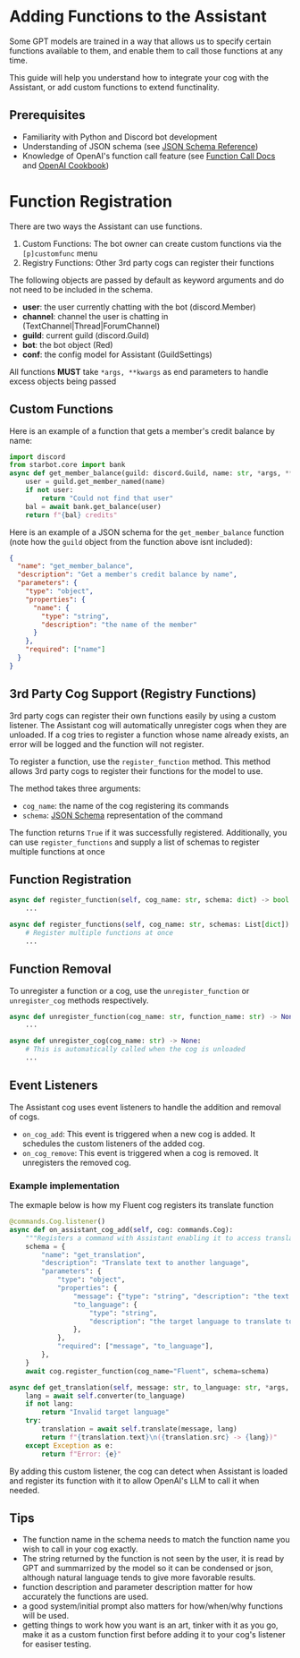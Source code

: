 # Adding Functions to the Assistant

Some GPT models are trained in a way that allows us to specify certain functions available to them, and enable them to call those functions at any time.

This guide will help you understand how to integrate your cog with the Assistant, or add custom functions to extend functinality.

## Prerequisites

- Familiarity with Python and Discord bot development
- Understanding of JSON schema (see [JSON Schema Reference](https://json-schema.org/understanding-json-schema/))
- Knowledge of OpenAI's function call feature (see [Function Call Docs](https://platform.openai.com/docs/guides/gpt/function-calling) and [OpenAI Cookbook](https://github.com/openai/openai-cookbook/blob/main/examples/How_to_call_functions_with_chat_models.ipynb))

# Function Registration

There are two ways the Assistant can use functions.

1. Custom Functions: The bot owner can create custom functions via the `[p]customfunc` menu
2. Registry Functions: Other 3rd party cogs can register their functions

The following objects are passed by default as keyword arguments and do not need to be included in the schema.

- **user**: the user currently chatting with the bot (discord.Member)
- **channel**: channel the user is chatting in (TextChannel|Thread|ForumChannel)
- **guild**: current guild (discord.Guild)
- **bot**: the bot object (Red)
- **conf**: the config model for Assistant (GuildSettings)

All functions **MUST** take `*args, **kwargs` as end parameters to handle excess objects being passed

## Custom Functions

Here is an example of a function that gets a member's credit balance by name:

```python
import discord
from starbot.core import bank
async def get_member_balance(guild: discord.Guild, name: str, *args, **kwargs) -> str:
    user = guild.get_member_named(name)
    if not user:
        return "Could not find that user"
    bal = await bank.get_balance(user)
    return f"{bal} credits"
```

Here is an example of a JSON schema for the `get_member_balance` function (note how the `guild` object from the function above isnt included):

```json
{
  "name": "get_member_balance",
  "description": "Get a member's credit balance by name",
  "parameters": {
    "type": "object",
    "properties": {
      "name": {
        "type": "string",
        "description": "the name of the member"
      }
    },
    "required": ["name"]
  }
}
```

## 3rd Party Cog Support (Registry Functions)

3rd party cogs can register their own functions easily by using a custom listener. The Assistant cog will automatically unregister cogs when they are unloaded. If a cog tries to register a function whose name already exists, an error will be logged and the function will not register.

To register a function, use the `register_function` method. This method allows 3rd party cogs to register their functions for the model to use.

The method takes three arguments:

- `cog_name`: the name of the cog registering its commands
- `schema`: [JSON Schema](https://json-schema.org/understanding-json-schema/) representation of the command

The function returns `True` if it was successfully registered. Additionally, you can use `register_functions` and supply a list of schemas to register multiple functions at once

## Function Registration

```python
async def register_function(self, cog_name: str, schema: dict) -> bool:
    ...

async def register_functions(self, cog_name: str, schemas: List[dict]) -> None:
    # Register multiple functions at once
    ...
```

## Function Removal

To unregister a function or a cog, use the `unregister_function` or `unregister_cog` methods respectively.

```python
async def unregister_function(cog_name: str, function_name: str) -> None:
    ...

async def unregister_cog(cog_name: str) -> None:
    # This is automatically called when the cog is unloaded
    ...
```

## Event Listeners

The Assistant cog uses event listeners to handle the addition and removal of cogs.

- `on_cog_add`: This event is triggered when a new cog is added. It schedules the custom listeners of the added cog.
- `on_cog_remove`: This event is triggered when a cog is removed. It unregisters the removed cog.

### Example implementation

The exmaple below is how my Fluent cog registers its translate function

```python
@commands.Cog.listener()
async def on_assistant_cog_add(self, cog: commands.Cog):
    """Registers a command with Assistant enabling it to access translations"""
    schema = {
        "name": "get_translation",
        "description": "Translate text to another language",
        "parameters": {
            "type": "object",
            "properties": {
                "message": {"type": "string", "description": "the text to translate"},
                "to_language": {
                    "type": "string",
                    "description": "the target language to translate to",
                },
            },
            "required": ["message", "to_language"],
        },
    }
    await cog.register_function(cog_name="Fluent", schema=schema)

async def get_translation(self, message: str, to_language: str, *args, **kwargs) -> str:
    lang = await self.converter(to_language)
    if not lang:
        return "Invalid target language"
    try:
        translation = await self.translate(message, lang)
        return f"{translation.text}\n({translation.src} -> {lang})"
    except Exception as e:
        return f"Error: {e}"
```

By adding this custom listener, the cog can detect when Assistant is loaded and register its function with it to allow OpenAI's LLM to call it when needed.

## Tips

- The function name in the schema needs to match the function name you wish to call in your cog exactly.
- The string returned by the function is not seen by the user, it is read by GPT and summarrized by the model so it can be condensed or json, although natural language tends to give more favorable results.
- function description and parameter description matter for how accurately the functions are used.
- a good system/initial prompt also matters for how/when/why functions will be used.
- getting things to work how you want is an art, tinker with it as you go, make it as a custom function first before adding it to your cog's listener for easiser testing.
